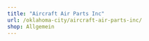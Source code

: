 ```yaml
---
title: "Aircraft Air Parts Inc"
url: /oklahoma-city/aircraft-air-parts-inc/
shop: Allgemein
---
```

